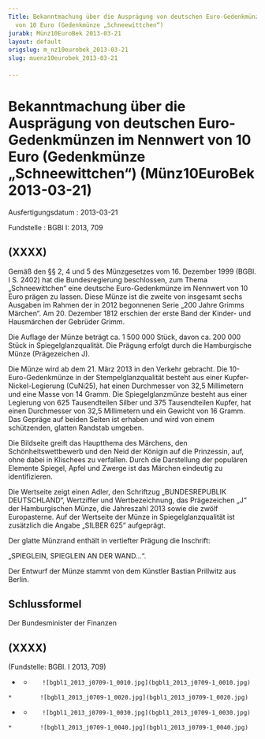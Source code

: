 ```yaml
---
Title: Bekanntmachung über die Ausprägung von deutschen Euro-Gedenkmünzen im Nennwert
  von 10 Euro (Gedenkmünze „Schneewittchen“)
jurabk: Münz10EuroBek 2013-03-21
layout: default
origslug: m_nz10eurobek_2013-03-21
slug: muenz10eurobek_2013-03-21

---
```


# Bekanntmachung über die Ausprägung von deutschen Euro-Gedenkmünzen im Nennwert von 10 Euro (Gedenkmünze „Schneewittchen“) (Münz10EuroBek 2013-03-21)

Ausfertigungsdatum
:   2013-03-21

Fundstelle
:   BGBl I: 2013, 709


## (XXXX)

Gemäß den §§ 2, 4 und 5 des Münzgesetzes vom 16. Dezember 1999 (BGBl. I S. 2402) hat die Bundesregierung beschlossen, zum Thema „Schneewittchen“ eine deutsche Euro-Gedenkmünze im Nennwert von 10 Euro prägen zu lassen. Diese Münze ist die zweite von insgesamt sechs Ausgaben im Rahmen der in 2012 begonnenen Serie „200 Jahre Grimms Märchen“. Am 20. Dezember 1812 erschien der erste Band der Kinder- und Hausmärchen der Gebrüder Grimm.

Die Auflage der Münze beträgt ca. 1 500 000 Stück, davon ca. 200 000 Stück in Spiegelglanzqualität. Die Prägung erfolgt durch die Hamburgische Münze (Prägezeichen J).

Die Münze wird ab dem 21. März 2013 in den Verkehr gebracht. Die 10-Euro-Gedenkmünze in der Stempelglanzqualität besteht aus einer Kupfer-Nickel-Legierung (CuNi25), hat einen Durchmesser von 32,5 Millimetern und eine Masse von 14 Gramm. Die Spiegelglanzmünze besteht aus einer Legierung von 625 Tausendteilen Silber und 375 Tausendteilen Kupfer, hat einen Durchmesser von 32,5 Millimetern und ein Gewicht von 16 Gramm. Das Gepräge auf beiden Seiten ist erhaben und wird von einem schützenden, glatten Randstab umgeben.

Die Bildseite greift das Hauptthema des Märchens, den Schönheitswettbewerb und den Neid der Königin auf die Prinzessin, auf, ohne dabei in Klischees zu verfallen. Durch die Darstellung der populären Elemente Spiegel, Apfel und Zwerge ist das Märchen eindeutig zu identifizieren.

Die Wertseite zeigt einen Adler, den Schriftzug „BUNDESREPUBLIK DEUTSCHLAND“, Wertziffer und Wertbezeichnung, das Prägezeichen „J“ der Hamburgischen Münze, die Jahreszahl 2013 sowie die zwölf Europasterne. Auf der Wertseite der Münze in Spiegelglanzqualität ist zusätzlich die Angabe „SILBER 625“ aufgeprägt.

Der glatte Münzrand enthält in vertiefter Prägung die Inschrift:

„SPIEGLEIN, SPIEGLEIN AN DER WAND…“.

Der Entwurf der Münze stammt von dem Künstler Bastian Prillwitz aus Berlin.


## Schlussformel

Der Bundesminister der Finanzen


## (XXXX)

(Fundstelle: BGBl. I 2013, 709)


*    *        ![bgbl1_2013_j0709-1_0010.jpg](bgbl1_2013_j0709-1_0010.jpg)
    *        ![bgbl1_2013_j0709-1_0020.jpg](bgbl1_2013_j0709-1_0020.jpg)

*    *        ![bgbl1_2013_j0709-1_0030.jpg](bgbl1_2013_j0709-1_0030.jpg)
    *        ![bgbl1_2013_j0709-1_0040.jpg](bgbl1_2013_j0709-1_0040.jpg)


